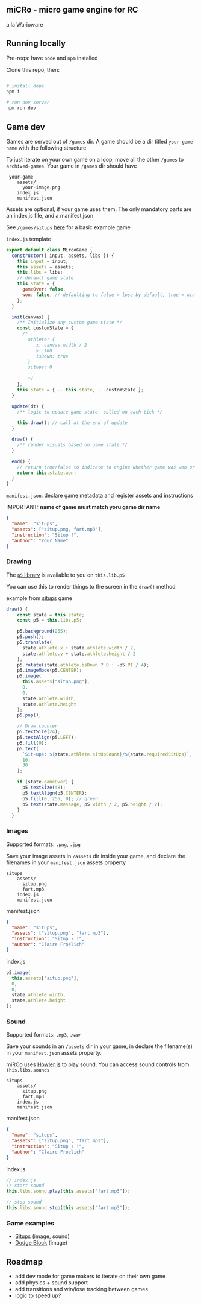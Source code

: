 ## miCRo - micro game engine for RC

a la Warioware

## Running locally

Pre-reqs: have `node` and `npm` installed

Clone this repo, then:

```sh

# install deps
npm i

# run dev server
npm run dev
```

## Game dev

Games are served out of `/games` dir. A game should be a dir titled `your-game-name` with the following structure

To just iterate on your own game on a loop, move all the other `/games` to `archived-games`. Your game in `/games` dir should have

```
 your-game
    assets/
      your-image.png
    index.js
    manifest.json
```

Assets are optional, if your game uses them. The only mandatory parts are an index.js file, and a manifest.json

See `/games/situps` [here](https://github.com/clairefro/miRCo-engine/tree/main/games/situps) for a basic example game

`index.js` template

```js
export default class MircoGame {
  constructor({ input, assets, libs }) {
    this.input = input;
    this.assets = assets;
    this.libs = libs;
    // default game state
    this.state = {
      gameOver: false,
      won: false, // defaulting to false = lose by default, true = win by default
    };
  }

  init(canvas) {
    /** Initialize any custom game state */
    const customState = {
      /* 
        athlete: {
           x: canvas.width / 2
           y: 100
           isDown: true
        }
        situps: 0
        ...
        */
    };
    this.state = { ...this.state, ...customState };
  }

  update(dt) {
    /** logic to update game state, called on each tick */

    this.draw(); // call at the end of update
  }

  draw() {
    /** render visuals based on game state */
  }

  end() {
    // return true/false to indicate to engine whether game was won or lost
    return this.state.won;
  }
}
```

`manifest.json`: declare game metadata and register assets and instructions

IMPORTANT: **name of game must match yoru game dir name**

```json
{
  "name": "situps",
  "assets": ["situp.png, fart.mp3"],
  "instruction": "Situp !",
  "author": "Your Name"
}
```

### Drawing

The [`p5` library](https://p5js.org/) is available to you on `this.lib.p5`

You can use this to render things to the screen in the `draw()` method

example from [situps](https://github.com/clairefro/miRCo-engine/tree/main/games/situps) game

```js
draw() {
    const state = this.state;
    const p5 = this.libs.p5;

    p5.background(255);
    p5.push();
    p5.translate(
      state.athlete.x + state.athlete.width / 2,
      state.athlete.y + state.athlete.height / 2
    );
    p5.rotate(state.athlete.isDown ? 0 : -p5.PI / 4);
    p5.imageMode(p5.CENTER);
    p5.image(
      this.assets["situp.png"],
      0,
      0,
      state.athlete.width,
      state.athlete.height
    );
    p5.pop();

    // Draw counter
    p5.textSize(24);
    p5.textAlign(p5.LEFT);
    p5.fill(0);
    p5.text(
      `Sit-ups: ${state.athlete.sitUpCount}/${state.requiredSitUps}`,
      10,
      30
    );

    if (state.gameOver) {
      p5.textSize(48);
      p5.textAlign(p5.CENTER);
      p5.fill(0, 255, 0); // green
      p5.text(state.message, p5.width / 2, p5.height / 2);
    }
  }
```

### Images

Supported formats: `.png`, `.jpg`

Save your image assets in `/assets` dir inside your game, and declare the filenames in your `manifest.json` assets property

```
situps
    assets/
      situp.png
      fart.mp3
    index.js
    manifest.json
```

manifest.json

```json
{
  "name": "situps",
  "assets": ["situp.png", "fart.mp3"],
  "instruction": "Situp ↑ !",
  "author": "Claire Froelich"
}
```

index.js

```js
p5.image(
  this.assets["situp.png"],
  0,
  0,
  state.athlete.width,
  state.athlete.height
);
```

### Sound

Supported formats: `.mp3`, `.wav`

Save your sounds in an `/assets` dir in your game, in declare the filename(s) in your `manifest.json` assets property.

miRCo uses [Howler js](https://howlerjs.com/) to play sound. You can access sound controls from `this.libs.sounds`

```
situps
    assets/
      situp.png
      fart.mp3
    index.js
    manifest.json
```

manifest.json

```json
{
  "name": "situps",
  "assets": ["situp.png", "fart.mp3"],
  "instruction": "Situp ↑ !",
  "author": "Claire Froelich"
}
```

index.js

```js
// index.js
// start sound
this.libs.sound.play(this.assets["fart.mp3"]);

// stop sound
this.libs.sound.stop(this.assets["fart.mp3"]);
```

### Game examples

- [Situps](https://github.com/clairefro/miRCo-engine/tree/main/games/situps) (image, sound)
- [Dodge Block](https://github.com/clairefro/miRCo-engine/tree/main/games/dodge-block) (image)

## Roadmap

- add dev mode for game makers to iterate on their own game
- add physics + sound support
- add transitions and win/lose tracking between games
- logic to speed up?
